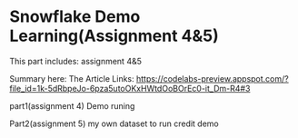 

# Snowflake Demo Learning(Assignment 4&5)
This part includes: assignment 4&5 

Summary here:
The Article Links: https://codelabs-preview.appspot.com/?file_id=1k-5dRbpeJo-6pza5utoOKxHWtdOoBOrEc0-it_Dm-R4#3

part1(assignment 4)
Demo runing

Part2(assignment 5)
my own dataset to run credit demo

